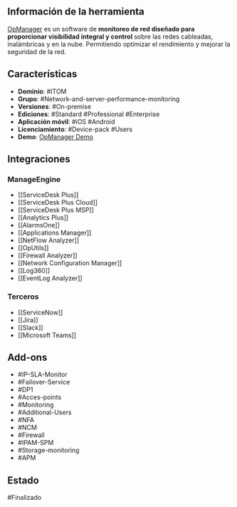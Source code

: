 ## Información de la herramienta

[OpManager](https://www.manageengine.com/network-monitoring/help/) es un software de **monitoreo de red diseñado para proporcionar visibilidad integral y control** sobre las redes cableadas, inalámbricas y en la nube. Permitiendo optimizar el rendimiento y mejorar la seguridad de la red.

## Características

+ **Dominio**: #ITOM 
+ **Grupo**:  #Network-and-server-performance-monitoring 
+ **Versiones**: #On-premise 
+ **Ediciones**: #Standard #Professional #Enterprise 
+ **Aplicación móvil**: #iOS #Android 
+ **Licenciamiento**: #Device-pack #Users 
+ **Demo**: [OpManager Demo](https://demo.opmanager.com/)
## Integraciones
### ManageEngine

+ [[ServiceDesk Plus]]
+ [[ServiceDesk Plus Cloud]]
+ [[ServiceDesk Plus MSP]]
+ [[Analytics Plus]]
+ [[AlarmsOne]]
+ [[Applications Manager]]
+ [[NetFlow Analyzer]]
+ [[OpUtils]]
+ [[Firewall Analyzer]]
+ [[Network Configuration Manager]]
+ [[Log360]]
+ [[EventLog Analyzer]]

### Terceros
+ [[ServiceNow]]
+ [[Jira]]
+ [[Slack]]
+ [[Microsoft Teams]]
## Add-ons

+ #IP-SLA-Monitor 
+ #Failover-Service 
+ #DP1 
+ #Acces-points
+ #Monitoring
+ #Additional-Users 
+ #NFA
+ #NCM
+ #Firewall
+ #IPAM-SPM
+ #Storage-monitoring
+ #APM
## Estado

#Finalizado 